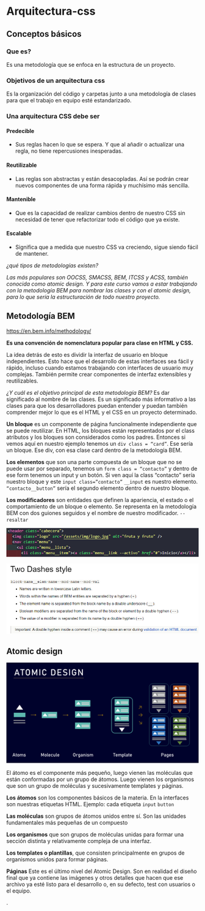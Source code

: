 # Arquitectura-css

## Conceptos básicos

### Que es?

Es una metodología que se enfoca en la estructura de un proyecto.

### Objetivos de un arquitectura css

Es la organización del código y carpetas junto a una metodología de clases para que el trabajo en equipo esté estandarizado.

### Una arquitectura CSS debe ser

#### **Predecible**

* Sus reglas hacen lo que se espera. Y que al añadir o actualizar una regla, no tiene repercusiones inesperadas.

#### **Reutilizable**

* Las reglas son abstractas y están desacopladas. Así se podrán crear nuevos componentes de una forma rápida y muchísimo más sencilla.

#### **Mantenible**

* Que es la capacidad de realizar cambios dentro de nuestro CSS sin necesidad de tener que refactorizar todo el código que ya existe.

#### **Escalable**

* Significa que a medida que nuestro CSS va creciendo, sigue siendo fácil de mantener.

*¿qué tipos de metodologías existen?*

*Las más populares son OOCSS, SMACSS, BEM, ITCSS y ACSS, también conocida como atomic design. Y para este curso vamos a estar trabajando con la metodología BEM para nombrar las clases y con el atomic design, para lo que sería la estructuración de todo nuestro proyecto.*

## Metodología BEM
https://en.bem.info/methodology/

**Es una convención de nomenclatura popular para clase en HTML y CSS.**

La idea detrás de esto es dividir la interfaz de usuario en bloque independientes. Esto hace que el desarrollo de estas 
interfaces sea fácil y rápido, incluso cuando estamos trabajando con interfaces de usuario muy complejas. 
También permite crear componentes de interfaz extensibles y reutilizables.

*¿Y cuál es el objetivo principal de esta metodología BEM?* Es dar significado al nombre de las clases. Es un 
significado más informativo a las clases para que los desarrolladores puedan entender y puedan también comprender mejor
lo que es el HTML y el CSS en un proyecto determinado.

**Un bloque** es un componente de página funcionalmente independiente que se puede reutilizar. En HTML, los bloques 
están representados por el class atributos y los bloques son considerados como los padres. Entonces si vemos aquí en 
nuestro ejemplo tenemos un `div class = “card”`. Ese sería un bloque. Ese div, con esa clase card dentro de la metodología BEM.

**Los elementos** que son una parte compuesta de un bloque que no se puede usar por separado, tenemos un 
`form class = “contacto”` y dentro de ese form tenemos un input y un botón. Si ven aquí la class “contacto” 
sería nuestro bloque y este `input class=”contacto”` `__input` es nuestro elemento. `“contacto__button”` sería el 
segundo elemento dentro de nuestro bloque.

 **Los modificadores** son entidades que definen la apariencia, el estado o el comportamiento de un bloque o elemento.
Se representa en la metodología BEM con dos guiones seguidos y el nombre de nuestro modificador. `--resaltar`

![img.png](img.png)

![img_1.png](img_1.png)

## Atomic design

![img_2.png](img_2.png)

El átomo es el componente más pequeño, luego vienen las moléculas que están conformadas por un grupo de átomos. 
Luego vienen los organismos que son un grupo de moléculas y sucesivamente templates y páginas. 

**Los átomos** son los componentes básicos de la materia. En la interfaces son nuestras etiquetas HTML.
Ejemplo: cada etiqueta `input` `button` 

**Las moléculas** son grupos de átomos unidos entre sí. Son las unidades fundamentales más pequeñas de un compuesto

**Los organismos** que son grupos de moléculas unidas para formar una sección distinta y relativamente compleja de una interfaz.

**Los templates o plantillas**, que consisten principalmente en grupos de organismos unidos para formar páginas.

**Páginas** Este es el último nivel del Atomic Design. Son en realidad el diseño final que ya contiene las imágenes y otros detalles
que hacen que ese archivo ya esté listo para el desarrollo o, en su defecto, test con usuarios o el equipo.







.













